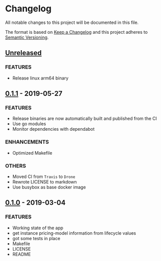 # Changelog

All notable changes to this project will be documented in this file.

The format is based on [Keep a Changelog](http://keepachangelog.com/en/1.0.0/)
and this project adheres to [Semantic Versioning](http://semver.org/spec/v2.0.0.html).

## [Unreleased]
### FEATURES
- Release linux arm64 binary

## [0.1.1] - 2019-05-27
### FEATURES
- Release binaries are now automatically built and published from the CI
- Use go modules
- Monitor dependencies with dependabot

### ENHANCEMENTS
- Optimized Makefile

### OTHERS
- Moved CI from `Travis` to `Drone`
- Rewrote LICENSE to markdown
- Use busybox as base docker image

## [0.1.0] - 2019-03-04
### FEATURES
- Working state of the app
- get instance pricing-model information from lifecycle values
- got some tests in place
- Makefile
- LICENSE
- README

[Unreleased]: https://github.com/mvisonneau/mmds/compare/0.1.1...HEAD
[0.1.1]: https://github.com/mvisonneau/mmds/tree/0.1.1
[0.1.0]: https://github.com/mvisonneau/mmds/tree/0.1.0
